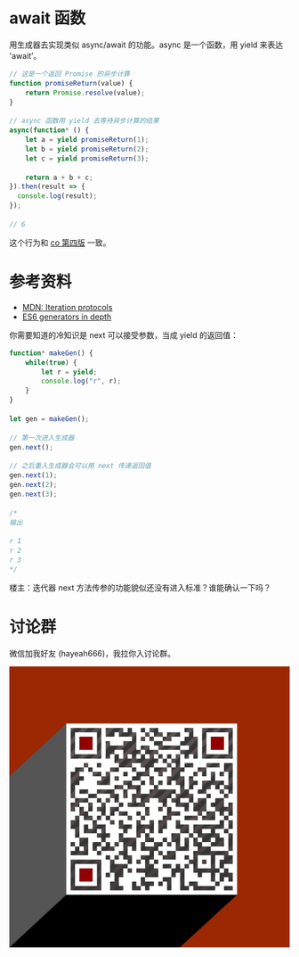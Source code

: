 # await 函数

用生成器去实现类似 async/await 的功能。async 是一个函数，用 yield 来表达 'await’。

```js
// 这是一个返回 Promise 的异步计算
function promiseReturn(value) {
	return Promise.resolve(value);
}

// async 函数用 yield 去等待异步计算的结果
async(function* () {
	let a = yield promiseReturn(1);
	let b = yield promiseReturn(2);
	let c = yield promiseReturn(3);

	return a + b + c;
}).then(result => {
  console.log(result);
});

// 6
```

这个行为和 [co 第四版](https://github.com/tj/co#co-v4) 一致。

# 参考资料

+ [MDN: Iteration protocols](https://developer.mozilla.org/en-US/docs/Web/JavaScript/Reference/Iteration_protocols#iterator)
+ [ES6 generators in depth](http://www.2ality.com/2015/03/es6-generators.html)

你需要知道的冷知识是 next 可以接受参数，当成 yield 的返回值：

```js
function* makeGen() {
	while(true) {
		let r = yield;
		console.log("r", r);
	}
}

let gen = makeGen();

// 第一次进入生成器
gen.next();

// 之后重入生成器会可以用 next 传递返回值
gen.next(1);
gen.next(2);
gen.next(3);

/*
输出

r 1
r 2
r 3
*/
```

楼主：迭代器 next 方法传参的功能貌似还没有进入标准？谁能确认一下吗？

# 讨论群

微信加我好友 (hayeah666)，我拉你入讨论群。

![hayeah666](../hayeah666.png)


